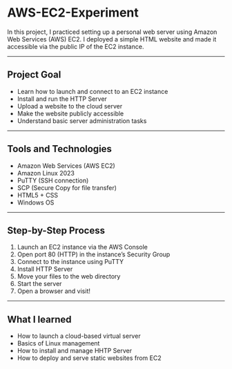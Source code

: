 # AWS-EC2-Experiment
In this project, I practiced setting up a personal web server using Amazon Web Services (AWS) EC2. I deployed a simple HTML website and made it accessible via the public IP of the EC2 instance.

---

## Project Goal
- Learn how to launch and connect to an EC2 instance
- Install and run the HTTP Server
- Upload a website to the cloud server
- Make the website publicly accessible
- Understand basic server administration tasks

---

## Tools and Technologies

- Amazon Web Services (AWS EC2)
- Amazon Linux 2023
- PuTTY (SSH connection)
- SCP (Secure Copy for file transfer)
- HTML5 + CSS
- Windows OS

---

## Step-by-Step Process

1. Launch an EC2 instance via the AWS Console
2. Open port 80 (HTTP) in the instance’s Security Group
3. Connect to the instance using PuTTY
4. Install HTTP Server
5. Move your files to the web directory
6. Start the server
7. Open a browser and visit!

---

## What I learned
- How to launch a cloud-based virtual server
- Basics of Linux management
- How to install and manage HHTP Server
- How to deploy and serve static websites from EC2
